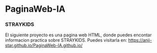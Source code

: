 # PaginaWeb-IA
### STRAYKIDS
El siguiente proyecto es una pagina web HTML, donde puedes encontar informacion practica sobre STRAYKIDS.
Puedes visitarla en: https://anji-star.github.io/PaginaWeb-IA.github.io/
